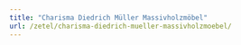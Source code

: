 ```yaml
---
title: "Charisma Diedrich Müller Massivholzmöbel"
url: /zetel/charisma-diedrich-mueller-massivholzmoebel/
---
```

